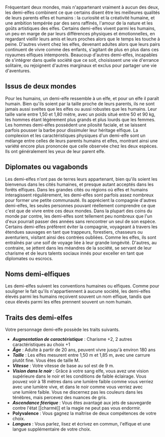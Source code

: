Fréquentant deux mondes, mais n'appartenant vraiment à aucun des deux, les demi-elfes combinent ce que certains disent être les meilleures qualités de leurs parents elfes et humains : la curiosité et la créativité humaine, et une ambition tempérée par des sens raffinés, l'amour de la nature et les goûts artistiques des elfes. Certains demi-elfes vivent parmi les humains, un peu en marge de par leurs différences physiques et émotionnelles, en regardant vieillir leurs amis et leurs proches alors que le temps les touche à peine. D'autres vivent chez les elfes, devenant adultes alors que leurs pairs continuent de vivre comme des enfants, s'agitant de plus en plus dans ces royaumes elfiques intemporels. Beaucoup d'autres demi-elfes, incapables de s'intégrer dans quelle société que ce soit, choisissent une vie d'errance solitaire, ou rejoignent d'autres marginaux et exclus pour partager une vie d'aventures.

## Issus de deux mondes
Pour les humains, un demi-elfe ressemble à un elfe, et pour un elfe il paraît humain. Bien qu'ils soient par la taille proche de leurs parents, ils ne sont jamais aussi sveltes que les elfes ou aussi robustes que les humains. Leur taille varie entre 1,50 et 1,80 mètre, avec un poids situé entre 50 et 90 kg, les hommes étant légèrement plus grands et plus lourds que les femmes. Les hommes demi-elfes possèdent une pilosité faciale, et se laissent parfois pousser la barbe pour dissimuler leur héritage elfique. La complexion et les caractéristiques physiques d'un demi-elfe sont un mélange entre celles de leurs parents humains et elfes, montrant ainsi une variété encore plus prononcée que celle observée chez les deux espèces. Ils ont généralement les yeux de leur parent elfe.

## Diplomates ou vagabonds
Les demi-elfes n'ont pas de terres leurs appartenant, bien qu'ils soient les bienvenus dans les cités humaines, et presque autant acceptés dans les forêts elfiques. Dans les grandes cités ou régions où elfes et humains interagissent régulièrement, les demi-elfes sont parfois assez nombreux pour former une petite communauté. Ils apprécient la compagnie d'autres demi-elfes, les seules personnes pouvant réellement comprendre ce que c'est que de vivre entre ces deux mondes. Dans la plupart des coins du monde par contre, les demi-elfes sont tellement peu nombreux que l'un d'eux pourrait passer des années sans rencontrer un seul de son espèce. Certains demi-elfes préfèrent éviter la compagnie, voyageant à travers les étendues sauvages en tant que trappeurs, forestiers, chasseurs ou aventuriers, visitant ainsi des contrées oubliées. Comme les elfes, ils sont entraînés par une soif de voyage liée à leur grande longévité. D'autres, au contraire, se jettent dans les méandres de la société, se servant de leur charisme et de leurs talents sociaux innés pour exceller en tant que diplomates ou escrocs.

## Noms demi-elfiques
Les demi-elfes suivent les conventions humaines ou elfiques. Comme pour souligner le fait qu'ils n'appartiennent à aucune société, les demi-elfes élevés parmi les humains reçoivent souvent un nom elfique, tandis que ceux élevés parmi les elfes prennent souvent un nom humain.

## Traits des demi-elfes
Votre personnage demi-elfe possède les traits suivants.

- ***Augmentation de caractéristique*** : Charisme +2, 2 autres caractéristiques au choix +1
- ***Âge*** : Adulte à partir de 20 ans, peuvent vivre jusqu'à environ 180 ans
- ***Taille*** : Les elfes mesurent entre 1,50 m et 1,85 m, avec une carrure plutôt fine. Vous êtes de taille M.
- ***Vitesse*** : Votre vitesse de base au sol est de 9 m.
- ***Vision dans le noir*** : Grâce à votre sang elfe, vous avez une vision supérieure dans le noir et les conditions de faible éclairage. Vous pouvez voir à 18 mètres dans une lumière faible comme vous verriez avec une lumière vive, et dans le noir comme vous verriez avec une lumière faible. Vous ne discernez pas les couleurs dans les ténèbres, mais percevez des nuances de gris.
- ***Ascendance féerique*** : Vous êtes avantagé aux jets de sauvegarde contre l'état [[charmé]] et la magie ne peut pas vous endormir.
- **Polyvalence** : Vous gagnez la maîtrise de deux compétences de votre choix.
- ***Langues*** : Vous parlez, lisez et écrivez en commun, l'elfique et une langue supplémentaire de votre choix.